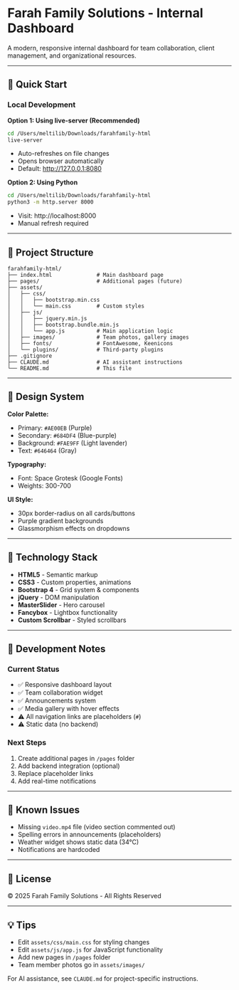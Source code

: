 # Farah Family Solutions - Internal Dashboard

A modern, responsive internal dashboard for team collaboration, client management, and organizational resources.

---

## 🚀 Quick Start

### Local Development

**Option 1: Using live-server (Recommended)**
```bash
cd /Users/meltilib/Downloads/farahfamily-html
live-server
```
- Auto-refreshes on file changes
- Opens browser automatically
- Default: http://127.0.0.1:8080

**Option 2: Using Python**
```bash
cd /Users/meltilib/Downloads/farahfamily-html
python3 -m http.server 8000
```
- Visit: http://localhost:8000
- Manual refresh required

---

## 📁 Project Structure

```
farahfamily-html/
├── index.html              # Main dashboard page
├── pages/                  # Additional pages (future)
├── assets/
│   ├── css/
│   │   ├── bootstrap.min.css
│   │   └── main.css        # Custom styles
│   ├── js/
│   │   ├── jquery.min.js
│   │   ├── bootstrap.bundle.min.js
│   │   └── app.js          # Main application logic
│   ├── images/             # Team photos, gallery images
│   ├── fonts/              # FontAwesome, Keenicons
│   └── plugins/            # Third-party plugins
├── .gitignore
├── CLAUDE.md               # AI assistant instructions
└── README.md               # This file
```

---

## 🎨 Design System

**Color Palette:**
- Primary: `#AE00EB` (Purple)
- Secondary: `#684DF4` (Blue-purple)
- Background: `#FAE9FF` (Light lavender)
- Text: `#646464` (Gray)

**Typography:**
- Font: Space Grotesk (Google Fonts)
- Weights: 300-700

**UI Style:**
- 30px border-radius on all cards/buttons
- Purple gradient backgrounds
- Glassmorphism effects on dropdowns

---

## 🔧 Technology Stack

- **HTML5** - Semantic markup
- **CSS3** - Custom properties, animations
- **Bootstrap 4** - Grid system & components
- **jQuery** - DOM manipulation
- **MasterSlider** - Hero carousel
- **Fancybox** - Lightbox functionality
- **Custom Scrollbar** - Styled scrollbars

---

## 📝 Development Notes

### Current Status
- ✅ Responsive dashboard layout
- ✅ Team collaboration widget
- ✅ Announcements system
- ✅ Media gallery with hover effects
- ⚠️ All navigation links are placeholders (`#`)
- ⚠️ Static data (no backend)

### Next Steps
1. Create additional pages in `/pages` folder
2. Add backend integration (optional)
3. Replace placeholder links
4. Add real-time notifications

---

## 🐛 Known Issues

- Missing `video.mp4` file (video section commented out)
- Spelling errors in announcements (placeholders)
- Weather widget shows static data (34°C)
- Notifications are hardcoded

---

## 📄 License

© 2025 Farah Family Solutions - All Rights Reserved

---

## 💡 Tips

- Edit `assets/css/main.css` for styling changes
- Edit `assets/js/app.js` for JavaScript functionality
- Add new pages in `/pages` folder
- Team member photos go in `assets/images/`

For AI assistance, see `CLAUDE.md` for project-specific instructions.
